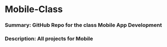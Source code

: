 # Mobile-Class
### Summary: GitHub Repo for the class Mobile App Development
### Description: All projects for Mobile 
